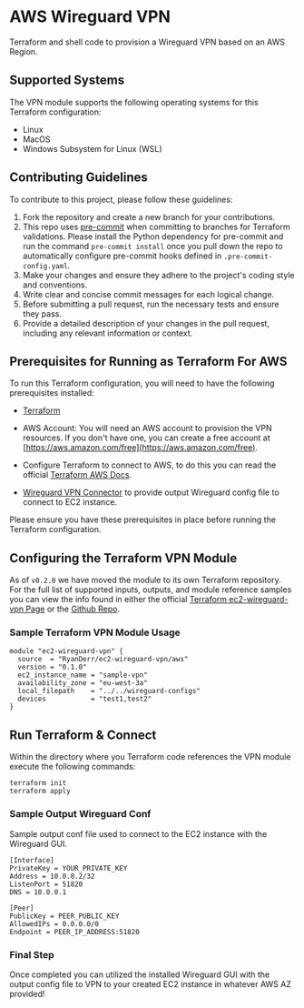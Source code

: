 # AWS Wireguard VPN
Terraform and shell code to provision a Wireguard VPN based on an AWS Region.

## Supported Systems
The VPN module supports the following operating systems for this Terraform configuration:
- Linux
- MacOS
- Windows Subsystem for Linux (WSL)

## Contributing Guidelines
To contribute to this project, please follow these guidelines:

1. Fork the repository and create a new branch for your contributions.
2. This repo uses [pre-commit](https://pre-commit.com/index.html) when committing to branches for Terraform validations.
Please install the Python dependency for pre-commit and run the command `pre-commit install` once you pull down the repo to automatically configure pre-commit hooks defined in `.pre-commit-config.yaml`.
3. Make your changes and ensure they adhere to the project's coding style and conventions.
4. Write clear and concise commit messages for each logical change.
5. Before submitting a pull request, run the necessary tests and ensure they pass.
6. Provide a detailed description of your changes in the pull request, including any relevant information or context.

## Prerequisites for Running as Terraform For AWS
To run this Terraform configuration, you will need to have the following prerequisites installed:
- [Terraform](https://www.terraform.io/downloads.html)

- AWS Account: You will need an AWS account to provision the VPN resources. If you don't have one, you can create a free account at [https://aws.amazon.com/free](https://aws.amazon.com/free).

- Configure Terraform to connect to AWS, to do this you can read the official [Terraform AWS Docs](https://registry.terraform.io/providers/hashicorp/aws/latest/docs#authentication-and-configuration).

- [Wireguard VPN Connector](https://www.wireguard.com/) to provide output Wireguard config file to connect to EC2 instance.

Please ensure you have these prerequisites in place before running the Terraform configuration.

## Configuring the Terraform VPN Module
As of `v0.2.0` we have moved the module to its own Terraform repository. For the full list of supported inputs, outputs, and module reference samples you can view the info found in either the official [Terraform ec2-wireguard-vpn Page](https://registry.terraform.io/modules/RyanDerr/ec2-wireguard-vpn/aws/latest) or the [Github Repo](https://github.com/RyanDerr/terraform-aws-ec2-wireguard-vpn).

### Sample Terraform VPN Module Usage
```hcl
module "ec2-wireguard-vpn" {
  source  = "RyanDerr/ec2-wireguard-vpn/aws"
  version = "0.1.0"
  ec2_instance_name = "sample-vpn"
  availability_zone = "eu-west-3a"
  local_filepath    = "../../wireguard-configs"
  devices           = "test1,test2"
}
```

## Run Terraform & Connect
Within the directory where you Terraform code references the VPN module execute the following commands:
```shell
terraform init
terraform apply
```
### Sample Output Wireguard Conf
Sample output conf file used to connect to the EC2 instance with the Wireguard GUI.
```
[Interface]
PrivateKey = YOUR_PRIVATE_KEY
Address = 10.0.0.2/32
ListenPort = 51820
DNS = 10.0.0.1

[Peer]
PublicKey = PEER_PUBLIC_KEY
AllowedIPs = 0.0.0.0/0
Endpoint = PEER_IP_ADDRESS:51820
```

### Final Step
Once completed you can utilized the installed Wireguard GUI with the output config file to VPN to your created EC2 instance in whatever AWS AZ provided!